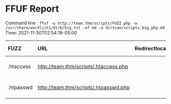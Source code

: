 # FFUF Report

  Command line : `ffuf -u http://team.thm/scripts/FUZZ.php -w /usr/share/wordlists/dirb/big.txt -of md -o dirscan/scripts_big_php.md`
  Time: 2021-11-30T02:54:18-05:00

  | FUZZ | URL | Redirectlocation | Position | Status Code | Content Length | Content Words | Content Lines | Content Type | ResultFile |
  | :- | :-- | :--------------- | :---- | :------- | :---------- | :------------- | :------------ | :--------- | :----------- |
  | .htaccess | http://team.thm/scripts/.htaccess.php |  | 15 | 403 | 273 | 20 | 10 | text/html; charset=iso-8859-1 |  |
  | .htpasswd | http://team.thm/scripts/.htpasswd.php |  | 16 | 403 | 273 | 20 | 10 | text/html; charset=iso-8859-1 |  |
  